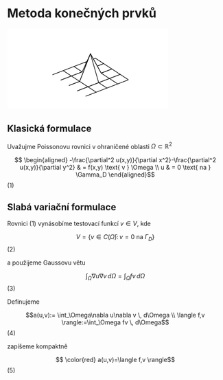 # Metoda konečných prvků

![](out.svg)

## Klasická formulace

Uvažujme Poissonovu rovnici v ohraničené oblasti $\Omega  \subset \mathbb{R}^2$

$$ \begin{aligned} 
-\frac{\partial^2 u(x,y)}{\partial x^2}-\frac{\partial^2 u(x,y)}{\partial y^2} & = f(x,y) \text{ v } \Omega 
\\ u & = 0 \text{ na } \Gamma_D 
\end{aligned}$$ (1)

## Slabá variační formulace


Rovnici (1) vynásobíme testovací funkcí $v \in V$, kde 

$$ V=\{v \in C(\bar{\Omega} ):\, v=0 \text{ na } \Gamma_D \} $$ (2)

a použijeme Gaussovu větu

$$ \int_\Omega\nabla u\nabla v \, d\Omega =\int_\Omega fv \, d\Omega$$ (3)

Definujeme

$$a(u,v):= \int_\Omega\nabla u\nabla v \, d\Omega
\\ \langle f,v \rangle:=\int_\Omega fv \, d\Omega$$ (4)

zapíšeme kompaktně

$$ \color{red} a(u,v)=\langle f,v \rangle$$ (5)

